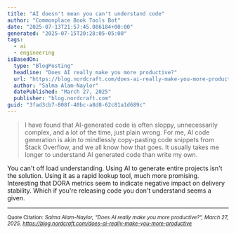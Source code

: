 ```yaml
---
title: "AI doesn't mean you can't understand code"
author: "Commonplace Book Tools Bot"
date: "2025-07-13T21:57:45.086184+00:00"
generated: "2025-07-15T20:28:05-05:00"
tags:
  - ai
  - engineering
isBasedOn:
  type: "BlogPosting"
  headline: "Does AI really make you more productive?"
  url: "https://blog.nordcraft.com/does-ai-really-make-you-more-productive"
  author: "Salma Alam-Naylor"
  datePublished: "March 27, 2025"
  publisher: "blog.nordcraft.com"
guid: "3fad3cb7-808f-40bc-a8d8-62c81a1d689c"
---
```


> I have found that AI-generated code is often sloppy, unnecessarily complex, and a lot of the time, just plain wrong. For me, AI code generation is akin to mindlessly copy-pasting code snippets from Stack Overflow, and we all know how that goes. It usually takes me longer to understand AI generated code than write my own.

You can't off load understanding. Using AI to generate entire projects isn't the solution. Using it as a rapid lookup tool, much more promising. Interesting that DORA metrics seem to indicate negative impact on delivery stability. Which if you're releasing code you don't understand seems a given.

---

<sub>Quote Citation: <cite>Salma Alam-Naylor, "Does AI really make you more productive?", March 27, 2025, <a href="https://blog.nordcraft.com/does-ai-really-make-you-more-productive">https://blog.nordcraft.com/does-ai-really-make-you-more-productive</a></cite></sub>
